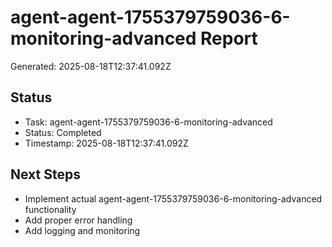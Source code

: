 # agent-agent-1755379759036-6-monitoring-advanced Report

Generated: 2025-08-18T12:37:41.092Z

## Status
- Task: agent-agent-1755379759036-6-monitoring-advanced
- Status: Completed
- Timestamp: 2025-08-18T12:37:41.092Z

## Next Steps
- Implement actual agent-agent-1755379759036-6-monitoring-advanced functionality
- Add proper error handling
- Add logging and monitoring
